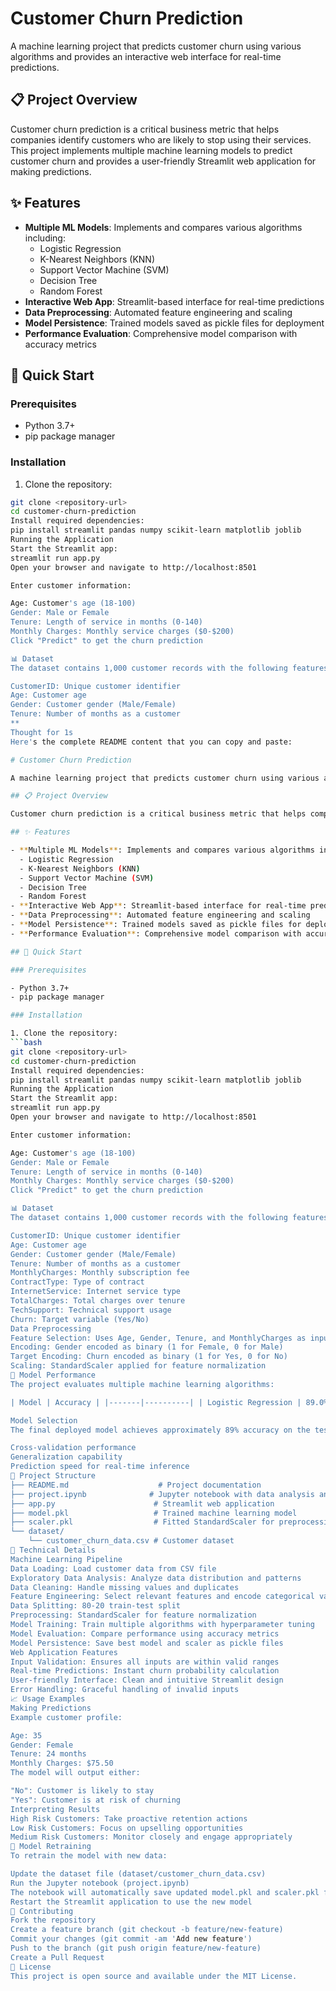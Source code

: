 # Customer Churn Prediction

A machine learning project that predicts customer churn using various algorithms and provides an interactive web interface for real-time predictions.

## 📋 Project Overview

Customer churn prediction is a critical business metric that helps companies identify customers who are likely to stop using their services. This project implements multiple machine learning models to predict customer churn and provides a user-friendly Streamlit web application for making predictions.

## ✨ Features

- **Multiple ML Models**: Implements and compares various algorithms including:
  - Logistic Regression
  - K-Nearest Neighbors (KNN)
  - Support Vector Machine (SVM)
  - Decision Tree
  - Random Forest
- **Interactive Web App**: Streamlit-based interface for real-time predictions
- **Data Preprocessing**: Automated feature engineering and scaling
- **Model Persistence**: Trained models saved as pickle files for deployment
- **Performance Evaluation**: Comprehensive model comparison with accuracy metrics

## 🚀 Quick Start

### Prerequisites

- Python 3.7+
- pip package manager

### Installation

1. Clone the repository:
```bash
git clone <repository-url>
cd customer-churn-prediction
Install required dependencies:
pip install streamlit pandas numpy scikit-learn matplotlib joblib
Running the Application
Start the Streamlit app:
streamlit run app.py
Open your browser and navigate to http://localhost:8501

Enter customer information:

Age: Customer's age (18-100)
Gender: Male or Female
Tenure: Length of service in months (0-140)
Monthly Charges: Monthly service charges ($0-$200)
Click "Predict" to get the churn prediction

📊 Dataset
The dataset contains 1,000 customer records with the following features:

CustomerID: Unique customer identifier
Age: Customer age
Gender: Customer gender (Male/Female)
Tenure: Number of months as a customer
**
Thought for 1s
Here's the complete README content that you can copy and paste:

# Customer Churn Prediction

A machine learning project that predicts customer churn using various algorithms and provides an interactive web interface for real-time predictions.

## 📋 Project Overview

Customer churn prediction is a critical business metric that helps companies identify customers who are likely to stop using their services. This project implements multiple machine learning models to predict customer churn and provides a user-friendly Streamlit web application for making predictions.

## ✨ Features

- **Multiple ML Models**: Implements and compares various algorithms including:
  - Logistic Regression
  - K-Nearest Neighbors (KNN)
  - Support Vector Machine (SVM)
  - Decision Tree
  - Random Forest
- **Interactive Web App**: Streamlit-based interface for real-time predictions
- **Data Preprocessing**: Automated feature engineering and scaling
- **Model Persistence**: Trained models saved as pickle files for deployment
- **Performance Evaluation**: Comprehensive model comparison with accuracy metrics

## 🚀 Quick Start

### Prerequisites

- Python 3.7+
- pip package manager

### Installation

1. Clone the repository:
```bash
git clone <repository-url>
cd customer-churn-prediction
Install required dependencies:
pip install streamlit pandas numpy scikit-learn matplotlib joblib
Running the Application
Start the Streamlit app:
streamlit run app.py
Open your browser and navigate to http://localhost:8501

Enter customer information:

Age: Customer's age (18-100)
Gender: Male or Female
Tenure: Length of service in months (0-140)
Monthly Charges: Monthly service charges ($0-$200)
Click "Predict" to get the churn prediction

📊 Dataset
The dataset contains 1,000 customer records with the following features:

CustomerID: Unique customer identifier
Age: Customer age
Gender: Customer gender (Male/Female)
Tenure: Number of months as a customer
MonthlyCharges: Monthly subscription fee
ContractType: Type of contract
InternetService: Internet service type
TotalCharges: Total charges over tenure
TechSupport: Technical support usage
Churn: Target variable (Yes/No)
Data Preprocessing
Feature Selection: Uses Age, Gender, Tenure, and MonthlyCharges as input features
Encoding: Gender encoded as binary (1 for Female, 0 for Male)
Target Encoding: Churn encoded as binary (1 for Yes, 0 for No)
Scaling: StandardScaler applied for feature normalization
🤖 Model Performance
The project evaluates multiple machine learning algorithms:

| Model | Accuracy | |-------|----------| | Logistic Regression | 89.0% | | K-Nearest Neighbors | 88.5% | | Support Vector Machine | 89.0% | | Decision Tree | (Training in progress) | | Random Forest | (Training in progress) |

Model Selection
The final deployed model achieves approximately 89% accuracy on the test set. The model was selected based on:

Cross-validation performance
Generalization capability
Prediction speed for real-time inference
📁 Project Structure
├── README.md                    # Project documentation
├── project.ipynb              # Jupyter notebook with data analysis and model training
├── app.py                      # Streamlit web application
├── model.pkl                   # Trained machine learning model
├── scaler.pkl                  # Fitted StandardScaler for preprocessing
└── dataset/
    └── customer_churn_data.csv # Customer dataset
🔧 Technical Details
Machine Learning Pipeline
Data Loading: Load customer data from CSV file
Exploratory Data Analysis: Analyze data distribution and patterns
Data Cleaning: Handle missing values and duplicates
Feature Engineering: Select relevant features and encode categorical variables
Data Splitting: 80-20 train-test split
Preprocessing: StandardScaler for feature normalization
Model Training: Train multiple algorithms with hyperparameter tuning
Model Evaluation: Compare performance using accuracy metrics
Model Persistence: Save best model and scaler as pickle files
Web Application Features
Input Validation: Ensures all inputs are within valid ranges
Real-time Predictions: Instant churn probability calculation
User-friendly Interface: Clean and intuitive Streamlit design
Error Handling: Graceful handling of invalid inputs
📈 Usage Examples
Making Predictions
Example customer profile:

Age: 35
Gender: Female
Tenure: 24 months
Monthly Charges: $75.50
The model will output either:

"No": Customer is likely to stay
"Yes": Customer is at risk of churning
Interpreting Results
High Risk Customers: Take proactive retention actions
Low Risk Customers: Focus on upselling opportunities
Medium Risk Customers: Monitor closely and engage appropriately
🔄 Model Retraining
To retrain the model with new data:

Update the dataset file (dataset/customer_churn_data.csv)
Run the Jupyter notebook (project.ipynb)
The notebook will automatically save updated model.pkl and scaler.pkl files
Restart the Streamlit application to use the new model
🤝 Contributing
Fork the repository
Create a feature branch (git checkout -b feature/new-feature)
Commit your changes (git commit -am 'Add new feature')
Push to the branch (git push origin feature/new-feature)
Create a Pull Request
📝 License
This project is open source and available under the MIT License.
